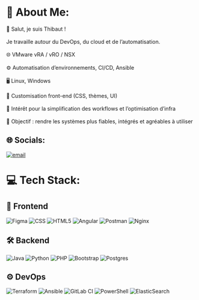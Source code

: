 # 💫 About Me:
👋 Salut, je suis Thibaut !<br><br>Je travaille autour du DevOps, du cloud et de l’automatisation.<br><br>🌐 VMware vRA / vRO / NSX<br><br>⚙️ Automatisation d’environnements, CI/CD, Ansible<br><br>🖥️ Linux, Windows<br><br>🎨 Customisation front-end (CSS, thèmes, UI)<br><br>🚀 Intérêt pour la simplification des workflows et l’optimisation d’infra<br><br>🎯 Objectif : rendre les systèmes plus fiables, intégrés et agréables à utiliser


## 🌐 Socials:
[![email](https://img.shields.io/badge/Email-D14836?logo=gmail&logoColor=white)](mailto:thibaut.quillere@gmail.com) 

# 💻 Tech Stack:

## 🎨 Frontend

![Figma](https://img.shields.io/badge/figma-%23F24E1E.svg?style=for-the-badge&logo=figma&logoColor=white)
![CSS](https://img.shields.io/badge/css-%231572B6.svg?style=for-the-badge&logo=css&logoColor=white)
![HTML5](https://img.shields.io/badge/html5-%23E34F26.svg?style=for-the-badge&logo=html5&logoColor=white)
![Angular](https://img.shields.io/badge/angular-%23DD0031.svg?style=for-the-badge&logo=angular&logoColor=white)
![Postman](https://img.shields.io/badge/Postman-FF6C37?style=for-the-badge&logo=postman&logoColor=white)
![Nginx](https://img.shields.io/badge/nginx-%23009639.svg?style=for-the-badge&logo=nginx&logoColor=white)

## 🛠️ Backend

![Java](https://img.shields.io/badge/java-%23ED8B00.svg?style=for-the-badge&logo=openjdk&logoColor=white)
![Python](https://img.shields.io/badge/python-3670A0?style=for-the-badge&logo=python&logoColor=ffdd54)
![PHP](https://img.shields.io/badge/php-%23777BB4.svg?style=for-the-badge&logo=php&logoColor=white)
![Bootstrap](https://img.shields.io/badge/bootstrap-%238511FA.svg?style=for-the-badge&logo=bootstrap&logoColor=white)
![Postgres](https://img.shields.io/badge/postgres-%23316192.svg?style=for-the-badge&logo=postgresql&logoColor=white)

## ⚙️ DevOps

![Terraform](https://img.shields.io/badge/terraform-%235835CC.svg?style=for-the-badge&logo=terraform&logoColor=white)
![Ansible](https://img.shields.io/badge/ansible-%231A1918.svg?style=for-the-badge&logo=ansible&logoColor=white)
![GitLab CI](https://img.shields.io/badge/gitlab%20CI-%23181717.svg?style=for-the-badge&logo=gitlab&logoColor=white)
![PowerShell](https://img.shields.io/badge/PowerShell-%235391FE.svg?style=for-the-badge&logo=powershell&logoColor=white)
![ElasticSearch](https://img.shields.io/badge/-ElasticSearch-005571?style=for-the-badge&logo=elasticsearch) 



